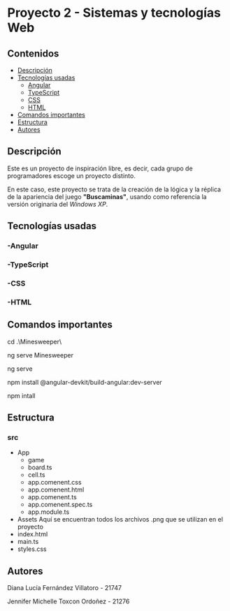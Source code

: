 # Proyecto 2 - Sistemas y tecnologías Web
 
## Contenidos
- [Descripción](https://github.com/Wachuuu15/Proyecto2_web#descripci%C3%B3n)
- [Tecnologías usadas](https://github.com/Wachuuu15/Proyecto2_web#tecnolog%C3%ADas-usadas)
   - [Angular](https://github.com/Wachuuu15/Proyecto2_web#-angular)
   - [TypeScript](https://github.com/Wachuuu15/Proyecto2_web#-typescript)
   - [CSS](https://github.com/Wachuuu15/Proyecto2_web#-css)
   - [HTML](https://github.com/Wachuuu15/Proyecto2_web#-html)
- [Comandos importantes](https://github.com/Wachuuu15/Proyecto2_web#comandos-importantes)
- [Estructura](https://github.com/Wachuuu15/Proyecto2_web#estructura)
- [Autores](https://github.com/Wachuuu15/Proyecto2_web#autores)

## Descripción
Este es un proyecto de inspiración libre, es decir, cada grupo de programadores escoge un proyecto distinto.

En este caso, este proyecto se trata de la creación de la lógica y la réplica de la apariencia del juego **"Buscaminas"**, usando como referencia la versión originaria del _Windows XP_.

## Tecnologías usadas

### -Angular
### -TypeScript
### -CSS
### -HTML

## Comandos importantes
cd .\Minesweeper\

ng serve Minesweeper

ng serve 

npm install @angular-devkit/build-angular:dev-server

npm intall

## Estructura

### src
- App
  - game
   - board.ts
   - cell.ts
  - app.comenent.css
  - app.comenent.html
  - app.comenent.ts
  - app.comenent.spec.ts
  - app.module.ts
- Assets
  Aquí se encuentran todos los archivos .png que se utilizan en el proyecto
- index.html
- main.ts
- styles.css

## Autores
Diana Lucía Fernández Villatoro - 21747

Jennifer Michelle Toxcon Ordoñez - 21276
